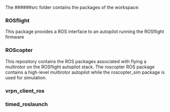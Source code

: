 The ######src folder contains the packages of the workspace:
### ROSflight
This package provides a ROS interface to an autopilot running the ROSflight firmware
  
### ROScopter
This repository contains the ROS packages associated with flying a multirotor on the ROSflight autopilot stack. The roscopter ROS package contains a high-level multirotor autopilot while the roscopter_sim package is used for simulation.

### vrpn_client_ros
### timed_roslaunch
